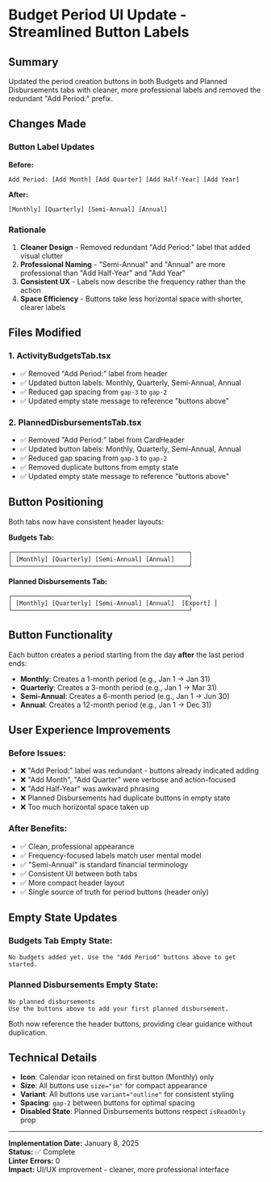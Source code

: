 # Budget Period UI Update - Streamlined Button Labels

## Summary

Updated the period creation buttons in both Budgets and Planned Disbursements tabs with cleaner, more professional labels and removed the redundant "Add Period:" prefix.

## Changes Made

### **Button Label Updates**

**Before:**
```
Add Period: [Add Month] [Add Quarter] [Add Half-Year] [Add Year]
```

**After:**
```
[Monthly] [Quarterly] [Semi-Annual] [Annual]
```

### **Rationale**

1. **Cleaner Design** - Removed redundant "Add Period:" label that added visual clutter
2. **Professional Naming** - "Semi-Annual" and "Annual" are more professional than "Add Half-Year" and "Add Year"
3. **Consistent UX** - Labels now describe the frequency rather than the action
4. **Space Efficiency** - Buttons take less horizontal space with shorter, clearer labels

## Files Modified

### 1. **ActivityBudgetsTab.tsx**
- ✅ Removed "Add Period:" label from header
- ✅ Updated button labels: Monthly, Quarterly, Semi-Annual, Annual
- ✅ Reduced gap spacing from `gap-3` to `gap-2`
- ✅ Updated empty state message to reference "buttons above"

### 2. **PlannedDisbursementsTab.tsx**
- ✅ Removed "Add Period:" label from CardHeader
- ✅ Updated button labels: Monthly, Quarterly, Semi-Annual, Annual
- ✅ Reduced gap spacing from `gap-3` to `gap-2`
- ✅ Removed duplicate buttons from empty state
- ✅ Updated empty state message to reference "buttons above"

## Button Positioning

Both tabs now have consistent header layouts:

**Budgets Tab:**
```
┌─────────────────────────────────────────────────┐
│ [Monthly] [Quarterly] [Semi-Annual] [Annual]    │
└─────────────────────────────────────────────────┘
```

**Planned Disbursements Tab:**
```
┌─────────────────────────────────────────────────┐
│ [Monthly] [Quarterly] [Semi-Annual] [Annual]  [Export] │
└─────────────────────────────────────────────────┘
```

## Button Functionality

Each button creates a period starting from the day **after** the last period ends:

- **Monthly**: Creates a 1-month period (e.g., Jan 1 → Jan 31)
- **Quarterly**: Creates a 3-month period (e.g., Jan 1 → Mar 31)
- **Semi-Annual**: Creates a 6-month period (e.g., Jan 1 → Jun 30)
- **Annual**: Creates a 12-month period (e.g., Jan 1 → Dec 31)

## User Experience Improvements

### **Before Issues:**
- ❌ "Add Period:" label was redundant - buttons already indicated adding
- ❌ "Add Month", "Add Quarter" were verbose and action-focused
- ❌ "Add Half-Year" was awkward phrasing
- ❌ Planned Disbursements had duplicate buttons in empty state
- ❌ Too much horizontal space taken up

### **After Benefits:**
- ✅ Clean, professional appearance
- ✅ Frequency-focused labels match user mental model
- ✅ "Semi-Annual" is standard financial terminology
- ✅ Consistent UI between both tabs
- ✅ More compact header layout
- ✅ Single source of truth for period buttons (header only)

## Empty State Updates

### **Budgets Tab Empty State:**
```
No budgets added yet. Use the "Add Period" buttons above to get started.
```

### **Planned Disbursements Empty State:**
```
No planned disbursements
Use the buttons above to add your first planned disbursement.
```

Both now reference the header buttons, providing clear guidance without duplication.

## Technical Details

- **Icon**: Calendar icon retained on first button (Monthly) only
- **Size**: All buttons use `size="sm"` for compact appearance
- **Variant**: All buttons use `variant="outline"` for consistent styling
- **Spacing**: `gap-2` between buttons for optimal spacing
- **Disabled State**: Planned Disbursements buttons respect `isReadOnly` prop

---

**Implementation Date:** January 8, 2025  
**Status:** ✅ Complete  
**Linter Errors:** 0  
**Impact:** UI/UX improvement - cleaner, more professional interface

